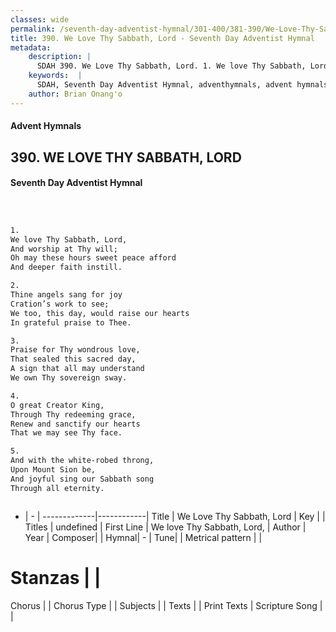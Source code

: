 ```yaml
---
classes: wide
permalink: /seventh-day-adventist-hymnal/301-400/381-390/We-Love-Thy-Sabbath,-Lord/
title: 390. We Love Thy Sabbath, Lord - Seventh Day Adventist Hymnal
metadata:
    description: |
      SDAH 390. We Love Thy Sabbath, Lord. 1. We love Thy Sabbath, Lord, And worship at Thy will; Oh may these hours sweet peace afford And deeper faith instill.
    keywords:  |
      SDAH, Seventh Day Adventist Hymnal, adventhymnals, advent hymnals, We Love Thy Sabbath, Lord, We love Thy Sabbath, Lord, 
    author: Brian Onang'o
---
```


#### Advent Hymnals
## 390. WE LOVE THY SABBATH, LORD
#### Seventh Day Adventist Hymnal

```txt



1.
We love Thy Sabbath, Lord,
And worship at Thy will;
Oh may these hours sweet peace afford
And deeper faith instill.

2.
Thine angels sang for joy
Cration’s work to see;
We too, this day, would raise our hearts
In grateful praise to Thee.

3.
Praise for Thy wondrous love,
That sealed this sacred day,
A sign that all may understand
We own Thy sovereign sway.

4.
O great Creator King,
Through Thy redeeming grace,
Renew and sanctify our hearts
That we may see Thy face.

5.
And with the white-robed throng,
Upon Mount Sion be,
And joyful sing our Sabbath song
Through all eternity.



```

- |   -  |
-------------|------------|
Title | We Love Thy Sabbath, Lord |
Key |  |
Titles | undefined |
First Line | We love Thy Sabbath, Lord, |
Author | 
Year | 
Composer|  |
Hymnal|  - |
Tune|  |
Metrical pattern | |
# Stanzas |  |
Chorus |  |
Chorus Type |  |
Subjects |  |
Texts |  |
Print Texts | 
Scripture Song |  |
  
